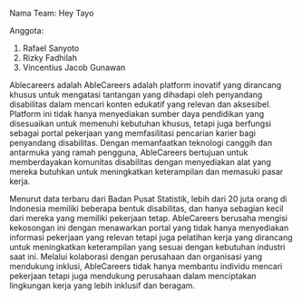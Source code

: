 Nama Team: Hey Tayo

Anggota:
1. Rafael Sanyoto
2. Rizky Fadhilah
3. Vincentius Jacob Gunawan

Ablecareers adalah AbleCareers adalah platform inovatif yang dirancang khusus untuk mengatasi tantangan yang dihadapi oleh penyandang disabilitas dalam mencari konten edukatif yang relevan dan aksesibel. Platform ini tidak hanya menyediakan sumber daya pendidikan yang disesuaikan untuk memenuhi kebutuhan khusus, tetapi juga berfungsi sebagai portal pekerjaan yang memfasilitasi pencarian karier bagi penyandang disabilitas. Dengan memanfaatkan teknologi canggih dan antarmuka yang ramah pengguna, AbleCareers bertujuan untuk memberdayakan komunitas disabilitas dengan menyediakan alat yang mereka butuhkan untuk meningkatkan keterampilan dan memasuki pasar kerja.

Menurut data terbaru dari Badan Pusat Statistik, lebih dari 20 juta orang di Indonesia memiliki beberapa bentuk disabilitas, dan hanya sebagian kecil dari mereka yang memiliki pekerjaan tetap. AbleCareers berusaha mengisi kekosongan ini dengan menawarkan portal yang tidak hanya menyediakan informasi pekerjaan yang relevan tetapi juga pelatihan kerja yang dirancang untuk meningkatkan keterampilan yang sesuai dengan kebutuhan industri saat ini. Melalui kolaborasi dengan perusahaan dan organisasi yang mendukung inklusi, AbleCareers tidak hanya membantu individu mencari pekerjaan tetapi juga mendukung perusahaan dalam menciptakan lingkungan kerja yang lebih inklusif dan beragam.
